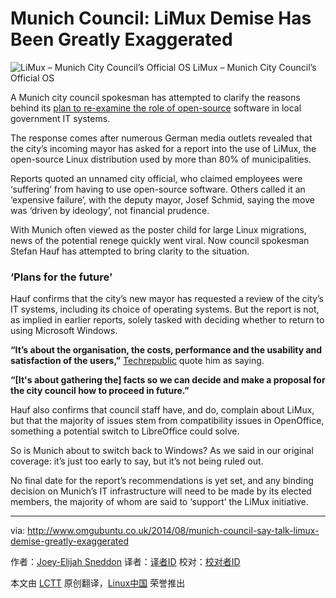Munich Council: LiMux Demise Has Been Greatly Exaggerated
================================================================================
![LiMux – Munich City Council’s Official OS](http://www.omgubuntu.co.uk/wp-content/uploads/2014/07/limux-4-kde-desktop.jpg)
LiMux – Munich City Council’s Official OS

A Munich city council spokesman has attempted to clarify the reasons behind its [plan to re-examine the role of open-source][1] software in local government IT systems.

The response comes after numerous German media outlets revealed that the city’s incoming mayor has asked for a report into the use of LiMux, the open-source Linux distribution used by more than 80% of municipalities.

Reports quoted an unnamed city official, who claimed employees were ‘suffering’ from having to use open-source software. Others called it an ‘expensive failure’, with the deputy mayor, Josef Schmid, saying the move was ‘driven by ideology’, not financial prudence.

With Munich often viewed as the poster child for large Linux migrations, news of the potential renege quickly went viral. Now council spokesman Stefan Hauf has attempted to bring clarity to the situation.

### ‘Plans for the future’ ###

Hauf confirms that the city’s new mayor has requested a review of the city’s IT systems, including its choice of operating systems. But the report is not, as implied in earlier reports, solely tasked with deciding whether to return to using Microsoft Windows.

**“It’s about the organisation, the costs, performance and the usability and satisfaction of the users,”** [Techrepublic][2] quote him as saying.

**“[It's about gathering the] facts so we can decide and make a proposal for the city council how to proceed in future.”**

Hauf also confirms that council staff have, and do, complain about LiMux, but that the majority of issues stem from compatibility issues in OpenOffice, something a potential switch to LibreOffice could solve.

So is Munich about to switch back to Windows? As we said in our original coverage: it’s just too early to say, but it’s not being ruled out.

No final date for the report’s recommendations is yet set, and any binding decision on Munich’s IT infrastructure will need to be made by its elected members, the majority of whom are said to ‘support’ the LiMux initiative.

--------------------------------------------------------------------------------

via: http://www.omgubuntu.co.uk/2014/08/munich-council-say-talk-limux-demise-greatly-exaggerated

作者：[Joey-Elijah Sneddon][a]
译者：[译者ID](https://github.com/译者ID)
校对：[校对者ID](https://github.com/校对者ID)

本文由 [LCTT](https://github.com/LCTT/TranslateProject) 原创翻译，[Linux中国](http://linux.cn/) 荣誉推出

[a]:https://plus.google.com/117485690627814051450/?rel=author
[1]:http://www.omgubuntu.co.uk/2014/08/munich-city-linux-switching-back-windows
[2]:http://www.techrepublic.com/article/no-munich-isnt-about-to-ditch-free-software-and-move-back-to-windows/